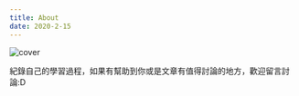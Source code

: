 ```yaml
---
title: About
date: 2020-2-15
---
```


![cover](/reins-note/images/helloworld.jpg)


紀錄自己的學習過程，如果有幫助到你或是文章有值得討論的地方，歡迎留言討論:D